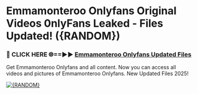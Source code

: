 # Emmamonteroo Onlyfans Original Videos 0nlyFans Leaked - Files Updated! ({RANDOM})

<h3>🔴 CLICK HERE 🌐==►► <a href="https://betterlinks.top/A2PfLJ" rel="nofollow">Emmamonteroo Onlyfans Updated Files</a></h3>

Get Emmamonteroo Onlyfans and all content. Now you can access all videos and pictures of Emmamonteroo Onlyfans. New Updated Files 2025!

[![{RANDOM}](https://i.imgur.com/ppqm5kG.gif)](https://betterlinks.top/A2PfLJ)